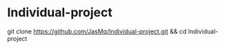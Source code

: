 # Individual-project




git clone https://github.com/JasMq/Individual-project.git && cd Individual-project
